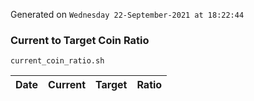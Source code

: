 Generated on `Wednesday 22-September-2021 at 18:22:44`

### Current to Target Coin Ratio
`current_coin_ratio.sh`

Date|Current|Target|Ratio
---|---|---|---
